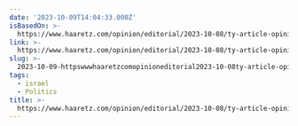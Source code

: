 ```yaml
---
date: '2023-10-09T14:04:33.000Z'
isBasedOn: >-
  https://www.haaretz.com/opinion/editorial/2023-10-08/ty-article-opinion/netanyahu-bears-responsibility/0000018b-0b9d-d8fc-adff-6bfd1c880000
link: >-
  https://www.haaretz.com/opinion/editorial/2023-10-08/ty-article-opinion/netanyahu-bears-responsibility/0000018b-0b9d-d8fc-adff-6bfd1c880000
slug: >-
  2023-10-09-httpswwwhaaretzcomopinioneditorial2023-10-08ty-article-opinionnetanyahu-bears-responsibility0000018b-0b9d-d8fc-adff-6bfd1c880000
tags:
  - israel
  - Politics
title: >-
  https://www.haaretz.com/opinion/editorial/2023-10-08/ty-article-opinion/netanyahu-bears-responsibility/0000018b-0b9d-d8fc-adff-6bfd1c880000
---
```


